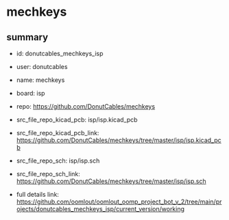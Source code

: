 # mechkeys
 
## summary 
* id: donutcables_mechkeys_isp
* user: donutcables
* name: mechkeys
* board: isp
* repo: https://github.com/DonutCables/mechkeys
* src_file_repo_kicad_pcb: isp/isp.kicad_pcb
* src_file_repo_kicad_pcb_link: https://github.com/DonutCables/mechkeys/tree/master/isp/isp.kicad_pcb


* src_file_repo_sch: isp/isp.sch
* src_file_repo_sch_link: https://github.com/DonutCables/mechkeys/tree/master/isp/isp.sch
* full details link: https://github.com/oomlout/oomlout_oomp_project_bot_v_2/tree/main/projects/donutcables_mechkeys_isp/current_version/working  







